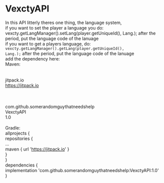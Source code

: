 # VexctyAPI
In this API litterly theres one thing, the language system,
<br>
if you want to set the player a language you do:
<br>
        vexcty.getLangManager().setLang(player.getUniqueId(), Lang.); after the period, put the language code of the lanuage
	<br>
if you want to get a players language, do:
<br>
        <code>vexcty.getLangManager().getLang(player.getUniqueId(), Lang.);</code> after the period, put the language code of the lanuage
	<br>
add the dependency here:
<br>
Maven:
<br>
	<repositories>
	<br>
		<repository>
			<br>
		    <id>jitpack.io</id>
			<br>
		    <url>https://jitpack.io</url>
			<br>
		</repository>
	<br>
	</repositories>
	<br>
  	<dependency>
	<br>
	    <groupId>com.github.somerandomguythatneedshelp</groupId>
	<br>
	    <artifactId>VexctyAPI</artifactId>
	<br>
	    <version>1.0</version>
	<br>
	</dependency>
	<br>
Gradle:
<br>
	allprojects {
	<br>
		repositories {
		<br>
			...
			<br>
			maven { url 'https://jitpack.io' }
			<br>
		}
		<br>
	}
	<br>
	dependencies {
	<br>
	        implementation 'com.github.somerandomguythatneedshelp:VexctyAPI:1.0'
		<br>
	}
	<br>
